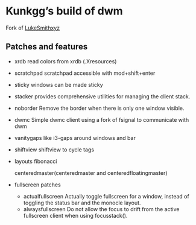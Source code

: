 # Kunkgg’s build of dwm

Fork of [LukeSmithxyz](https://github.com/lukesmithxyz/dwm)

## Patches and features

  - xrdb
    read colors from xrdb (.Xresources)

  - scratchpad
    scratchpad accessible with mod+shift+enter

  - sticky
    windows can be made sticky

  - stacker
    provides comprehensive utilities for managing the client stack.

  - noborder
    Remove the border when there is only one window visible.

  - dwmc
    Simple dwmc client using a fork of fsignal to communicate with dwm

  - vanitygaps
    like i3-gaps around windows and bar

  - shiftview
    shiftview to cycle tags

  - layouts
    fibonacci

    centeredmaster(centeredmaster and centeredfloatingmaster)

  - fullscreen patches

      - actualfullscreen
        Actually toggle fullscreen for a window, instead of toggling the
        status bar and the monocle layout.

    <!-- end list -->

      - alwaysfullscreen
        Do not allow the focus to drift from the active fullscreen
        client when using focusstack().
